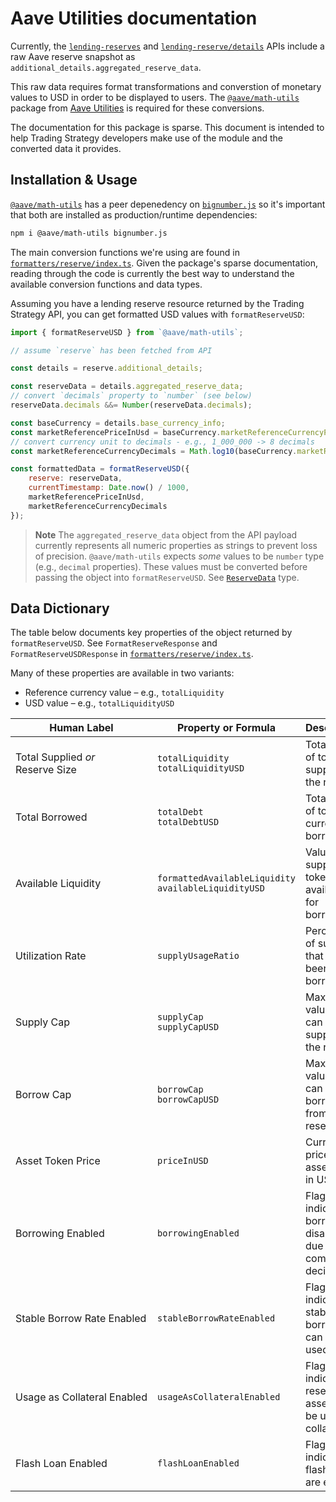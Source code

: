 # Aave Utilities documentation

Currently, the [`lending-reserves`](https://tradingstrategy.ai/api/explorer/#/Lending%20protocol/web_lending_reserves)
and [`lending-reserve/details`](https://tradingstrategy.ai/api/explorer/#/Lending%20protocol/web_lending_reserve_details)
APIs include a raw Aave reserve snapshot as `additional_details.aggregated_reserve_data`.

This raw data requires format transformations and converstion of monetary values to USD
in order to be displayed to users. The [`@aave/math-utils`](https://www.npmjs.com/package/@aave/math-utils)
package from [Aave Utilities](https://github.com/aave/aave-utilities/) is required for
these conversions.

The documentation for this package is sparse. This document is intended to help Trading
Strategy developers make use of the module and the converted data it provides.

## Installation & Usage

[`@aave/math-utils`](https://www.npmjs.com/package/@aave/math-utils) has a peer
depenedency on [`bignumber.js`](https://www.npmjs.com/package/bignumber.js)
so it's important that both are installed as production/runtime dependencies:

```bash
npm i @aave/math-utils bignumber.js
```

The main conversion functions we're using are found in
[`formatters/reserve/index.ts`](https://github.com/aave/aave-utilities/blob/master/packages/math-utils/src/formatters/reserve/index.ts).
Given the package's sparse documentation, reading through the code is currently the best
way to understand the available conversion functions and data types.

Assuming you have a lending reserve resource returned by the Trading Strategy API, you
can get formatted USD values with `formatReserveUSD`:

```javascript
import { formatReserveUSD } from `@aave/math-utils`;

// assume `reserve` has been fetched from API

const details = reserve.additional_details;

const reserveData = details.aggregated_reserve_data;
// convert `decimals` property to `number` (see below)
reserveData.decimals &&= Number(reserveData.decimals);

const baseCurrency = details.base_currency_info;
const marketReferencePriceInUsd = baseCurrency.marketReferenceCurrencyPriceInUsd;
// convert currency unit to decimals - e.g., 1_000_000 -> 8 decimals
const marketReferenceCurrencyDecimals = Math.log10(baseCurrency.marketReferenceCurrencyUnit);

const formattedData = formatReserveUSD({
	reserve: reserveData,
	currentTimestamp: Date.now() / 1000,
	marketReferencePriceInUsd,
	marketReferenceCurrencyDecimals
});
```

> **Note**
> The `aggregated_reserve_data` object from the API payload currently represents all
> numeric properties as strings to prevent loss of precision. `@aave/math-utils` expects
> _some_ values to be `number` type (e.g., `decimal` properties). These values must be
> converted before passing the object into `formatReserveUSD`. See
> [`ReserveData`](https://github.com/search?q=repo%3Aaave%2Faave-utilities+path%3Apackages%2Fmath-utils%2Fsrc%2Fformatters%2Freserve+ReserveData&type=code)
> type.

## Data Dictionary

The table below documents key properties of the object returned by
`formatReserveUSD`. See `FormatReserveResponse` and `FormatReserveUSDResponse` in
[`formatters/reserve/index.ts`](https://github.com/aave/aave-utilities/blob/master/packages/math-utils/src/formatters/reserve/index.ts).

Many of these properties are available in two variants:

- Reference currency value – e.g., `totalLiquidity`
- USD value – e.g., `totalLiquidityUSD`

| Human Label                                   | Property or Formula                                       | Description                                                     |
| --------------------------------------------- | --------------------------------------------------------- | --------------------------------------------------------------- |
| Total&nbsp;Supplied _or_<br>Reserve&nbsp;Size | `totalLiquidity`<br/>`totalLiquidityUSD`                  | Total value of tokens supplied to the reserve                   |
| Total&nbsp;Borrowed                           | `totalDebt`<br/>`totalDebtUSD`                            | Total value of tokens currently borrowed                        |
| Available&nbsp;Liquidity                      | `formattedAvailableLiquidity`<br/>`availableLiquidityUSD` | Value of supplied tokens available for borrowing                |
| Utilization&nbsp;Rate                         | `supplyUsageRatio`                                        | Percentage of supply that has been borrowed                     |
| Supply&nbsp;Cap                               | `supplyCap`<br/>`supplyCapUSD`                            | Maximum value that can be supplied to the reserve               |
| Borrow&nbsp;Cap                               | `borrowCap`<br/>`borrowCapUSD`                            | Maximum value that can be borrowed from the reserve             |
| Asset&nbsp;Token&nbsp;Price                   | `priceInUSD`                                              | Current price of asset token in USD                             |
| Borrowing&nbsp;Enabled                        | `borrowingEnabled`                                        | Flag indicating if borrowing disabled due to community decision |
| Stable&nbsp;Borrow&nbsp;Rate&nbsp;Enabled     | `stableBorrowRateEnabled`                                 | Flag indicating if stable borrow rate can be used               |
| Usage&nbsp;as&nbsp;Collateral&nbsp;Enabled    | `usageAsCollateralEnabled`                                | Flag indicating if reserve asset can be used as collateral      |
| Flash&nbsp;Loan&nbsp;Enabled                  | `flashLoanEnabled`                                        | Flag indicating if flash loans are enabled                      |
